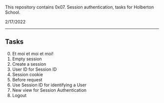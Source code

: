 This repository contains 0x07. Session authentication, tasks for Holberton School.

2/17/2022

<hr />

## Tasks

0. Et moi et moi et moi!
1. Empty session
2. Create a session
3. User ID for Session ID
4. Session cookie
5. Before request
6. Use Session ID for identifying a User
7. New view for Session Authentication
8. Logout


